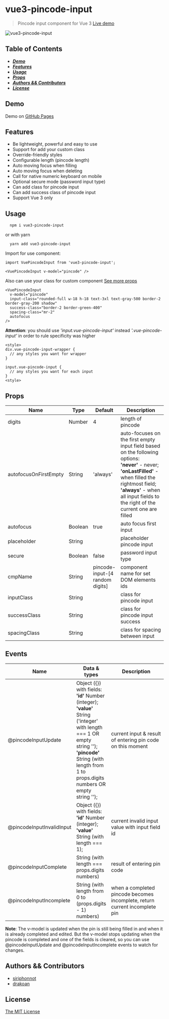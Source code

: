 # vue3-pincode-input

> Pincode input component for Vue 3 [Live demo](https://siriphonnott.github.io/vue-pincode-input/)

![vue3-pincode-input](https://siriphonnott.github.io/vue-pincode-input/banner.png)


## Table of Contents

* [___Demo___](#demo)
* [___Features___](#features)
* [___Usage___](#usage)
* [___Props___](#props)
* [___Authors && Contributors___](#authors-&&-Contributors)
* [___License___](#license)

## Demo

Demo on [GitHub Pages](https://siriphonnott.github.io/vue-pincode-input/)

## Features

- Be lightweight, powerful and easy to use
- Support for add your custom class
- Override-friendly styles
- Configurable length (pincode length)
- Auto moving focus when filling
- Auto moving focus when deleting
- Call for native numeric keyboard on mobile
- Optional secure mode (password input type)
- Can add class for pincode input
- Can add success class of pincode input
- Support Vue 3 only

## Usage

```
  npm i vue3-pincode-input
```

or with yarn

```
  yarn add vue3-pincode-input
```

Import for use component:

```
import VuePincodeInput from 'vue3-pincode-input';
```

```
<VuePincodeInput v-model="pincode" />
```

Also can use your class for custom component [See more props](#props)

```
<VuePincodeInput
  v-model="pincode"
  input-class="rounded-full w-18 h-18 text-3xl text-gray-500 border-2 border-gray-200 shadow"
  success-class="border-2 border-green-400"
  spacing-class="mr-2"
  autofocus
/>
```

**Attention**: you should use _'input.vue-pincode-input'_ instead _'.vue-pincode-input'_ in order to rule specificity was higher

```
<style>
div.vue-pincode-input-wrapper {
  // any styles you want for wrapper
}

input.vue-pincode-input {
  // any styles you want for each input
}
<style>
```

## Props

<table class="table table-bordered table-striped">
  <thead>
    <tr>
      <th style="width: 50px;">Name</th>
      <th style="width: 50px;">Type</th>
      <th style="width: 50px;">Default</th>
      <th>Description</th>
    </tr>
  </thead>
  <tbody>
    <tr>
      <td>digits</td>
      <td>Number</td>
      <td>4</td>
      <td>length of pincode</td>
    </tr>
    <tr>
      <td>autofocusOnFirstEmpty</td>
      <td>String</td>
      <td>'always'</td>
      <td>auto-focuses on the first empty input field based on the following options:
        <br><b>'never'</b> - never;
        <br><b>'onLastFilled'</b> - when filled the rightmost field;
        <br><b>'always'</b> - when all input fields to the right of the current one are filled</td>
    </tr>
    <tr>
      <td>autofocus</td>
      <td>Boolean</td>
      <td>true</td>
      <td>auto focus first input</td>
    </tr>
    <tr>
      <td>placeholder</td>
      <td>String</td>
      <td></td>
      <td>placeholder pincode input</td>
    </tr>
    <tr>
      <td>secure</td>
      <td>Boolean</td>
      <td>false</td>
      <td>password input type</td>
    </tr>
    <tr>
      <td>cmpName</td>
      <td>String</td>
      <td>pincode-input-[4 random digits]</td>
      <td>component name for set DOM elements ids</td>
    </tr>
    <tr>
      <td>inputClass</td>
      <td>String</td>
      <td></td>
      <td>class for pincode input</td>
    </tr>
    <tr>
      <td>successClass</td>
      <td>String</td>
      <td></td>
      <td>class for pincode input success</td>
    </tr>
    <tr>
      <td>spacingClass</td>
      <td>String</td>
      <td></td>
      <td>class for spacing  between input</td>
    </tr>
  </tbody>
</table>

## Events

<table class="table table-bordered table-striped">
  <thead>
    <tr>
      <th style="width: 50px;">Name</th>
      <th style="width: 50px;">Data & types</th>
      <th>Description</th>
    </tr>
  </thead>
  <tbody>
    <tr>
      <td>@pincodeInputUpdate</td>
      <td>Object ({}) with fields:
        <br><b>'id'</b> Number (integer);
        <br><b>'value'</b> String ('integer' with length === 1 OR empty string '');
        <br><b>'pincode'</b> String (with length from 1 to props.digits numbers OR empty string '');
      </td>
      <td>current input & result of entering pin code on this moment</td>
    </tr>
    <tr>
      <td>@pincodeInputInvalidInput</td>
      <td>Object ({}) with fields:
        <br><b>'id'</b> Number (integer);
        <br><b>'value'</b> String (with length === 1);
      </td>
      <td>current invalid input value with input field id</td>
    </tr>
    <tr>
      <td>@pincodeInputComplete</td>
      <td>String (with length === props.digits numbers)</td>
      <td>result of entering pin code</td>
    </tr>
    <tr>
      <td>@pincodeInputIncomplete</td>
      <td>String (with length from 0 to (props.digits - 1)  numbers)</td>
      <td>when a completed pincode becomes incomplete, return current incomplete pin</td>
    </tr>
  </tbody>
</table>

**Note**:
The v-model is updated when the pin is still being filled in and when it is already completed and edited.
But the v-model stops updating when the pincode is completed and one of the fields is cleared,
so you can use @pincodeInputUpdate and @pincodeInputIncomplete events to watch for changes.

## Authors && Contributors

- [siriphonnot](https://github.com/siriphonnott)
- [drakoan](https://github.com/drakoan)

## License

[The MIT License](http://opensource.org/licenses/MIT)
